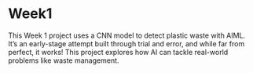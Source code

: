 # Week1
This Week 1 project uses a CNN model to detect plastic waste with AIML. It’s an early-stage attempt built through trial and error, and while far from perfect, it works! This project explores how AI can tackle real-world problems like waste management.
